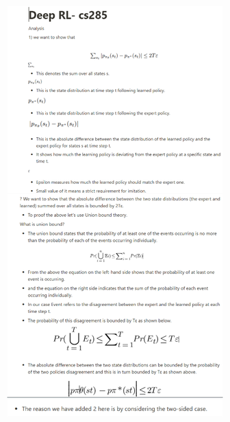 ![what is Reinforcement learning](/hw1/cs285/Images/page11.PNG "Optional title attribute")
![what is Reinforcement learning](/hw1/cs285/Images/page12.PNG "Optional title attribute")
![what is Reinforcement learning](/hw1/cs285/Images/page3.PNG "Optional title attribute")
